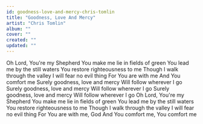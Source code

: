 ```yaml
---
id: goodness-love-and-mercy-chris-tomlin
title: "Goodness, Love And Mercy"
artist: "Chris Tomlin"
album: ""
cover: ""
created: ""
updated: ""
---
```


Oh Lord, You're my Shepherd
You make me lie in fields of green
You lead me by the still waters
You restore righteousness to me
Though I walk through the valley
I will fear no evil thing
For You are with me
And You comfort me
Surely goodness, love and mercy
Will follow wherever I go
Surely goodness, love and mercy
Will follow wherever I go
Surely goodness, love and mercy
Will follow wherever I go
Oh Lord, You're my Shepherd
You make me lie in fields of green
You lead me by the still waters
You restore righteousness to me
Though I walk through the valley
I will fear no evil thing
For You are with me, God
And You comfort me, You comfort me